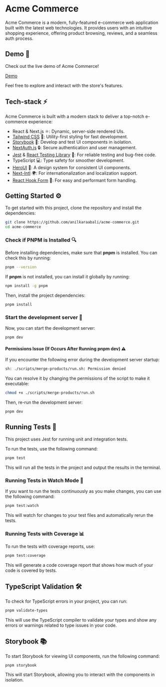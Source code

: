# Acme Commerce

Acme Commerce is a modern, fully-featured e-commerce web application built with the latest web technologies. It provides users with an intuitive shopping experience, offering product browsing, reviews, and a seamless auth process.

## Demo 🎥

Check out the live demo of Acme Commerce!

[Demo](https://acme-commerce-beta.vercel.app/)

Feel free to explore and interact with the store's features.

## Tech-stack ⚡

Acme Commerce is built with a modern stack to deliver a top-notch e-commerce experience:

- React & Next.js ⚛️: Dynamic, server-side rendered UIs.
- [Tailwind CSS](https://tailwindcss.com/) 🌈: Utility-first styling for fast development.
- [Storybook](https://storybook.js.org/) 📖: Develop and test UI components in isolation.
- [NextAuth.js](https://next-auth.js.org/) 🔒: Secure authentication and user management.
- [Jest](https://jestjs.io/) & [React Testing Library](https://testing-library.com/) 🧪: For reliable testing and bug-free code.
- TypeScript 💻: Type safety for smoother development.
- [HeroUI](https://www.heroui.com/) 🎨: A design system for consistent UI components.
- [Next-Intl](https://next-intl.dev/) 🌍: For internationalization and localization support.
- [React Hook Form](https://react-hook-form.com/) 📝: For easy and performant form handling.

## Getting Started ⚙️

To get started with this project, clone the repository and install the dependencies:

```bash
git clone https://github.com/anilkaraabali/acme-commerce.git
cd acme-commerce
```

### Check if PNPM is Installed 🔍

Before installing dependencies, make sure that **pnpm** is installed. You can check this by running:

```bash
pnpm --version
```

If **pnpm** is not installed, you can install it globally by running:

```bash
npm install -g pnpm
```

Then, install the project dependencies:

```bash
pnpm install
```

### Start the development server 🚀

Now, you can start the development server:

```bash
pnpm dev
```

#### Permissions Issue (If Occurs After Running pnpm dev) ⚠️

If you encounter the following error during the development server startup:

```bash
sh: ./scripts/merge-products/run.sh: Permission denied
```

You can resolve it by changing the permissions of the script to make it executable:

```bash
chmod +x ./scripts/merge-products/run.sh
```

Then, re-run the development server:

```bash
pnpm dev
```

## Running Tests 🧪

This project uses Jest for running unit and integration tests.

To run the tests, use the following command:

```bash
pnpm test
```

This will run all the tests in the project and output the results in the terminal.

### Running Tests in Watch Mode 👀

If you want to run the tests continuously as you make changes, you can use the following command:

```bash
pnpm test:watch
```

This will watch for changes to your test files and automatically rerun the tests.

### Running Tests with Coverage 📊

To run the tests with coverage reports, use:

```bash
pnpm test:coverage
```

This will generate a code coverage report that shows how much of your code is covered by tests.

## TypeScript Validation 🛠️

To check for TypeScript errors in your project, you can run:

```bash
pnpm validate-types
```

This will use the TypeScript compiler to validate your types and show any errors or warnings related to type issues in your code.

## Storybook 📚

To start Storybook for viewing UI components, run the following command:

```bash
pnpm storybook
```

This will start Storybook, allowing you to interact with the components in isolation.
